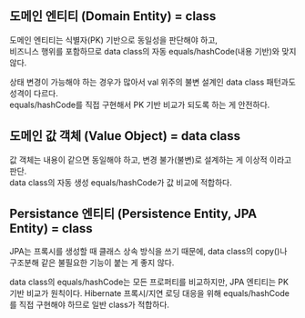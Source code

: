 ## 도메인 엔티티 (Domain Entity) = class

도메인 엔티티는 식별자(PK) 기반으로 동일성을 판단해야 하고,  
비즈니스 행위를 포함하므로 data class의 자동 equals/hashCode(내용 기반)와 맞지 않다.  

상태 변경이 가능해야 하는 경우가 많아서 val 위주의 불변 설계인 data class 패턴과도 성격이 다르다.  
equals/hashCode를 직접 구현해서 PK 기반 비교가 되도록 하는 게 안전하다.  

## 도메인 값 객체 (Value Object) = data class

값 객체는 내용이 같으면 동일해야 하고, 변경 불가(불변)로 설계하는 게 이상적 이라고 판단.  
data class의 자동 생성 equals/hashCode가 값 비교에 적합하다.  

## Persistance 엔티티 (Persistence Entity, JPA Entity) = class

JPA는 프록시를 생성할 때 클래스 상속 방식을 쓰기 때문에, data class의 copy()나 구조분해 같은 불필요한 기능이 붙는 게 좋지 않다.  

data class의 equals/hashCode는 모든 프로퍼티를 비교하지만, JPA 엔티티는 PK 기반 비교가 원칙이다.
Hibernate 프록시/지연 로딩 대응을 위해 equals/hashCode를 직접 구현해야 하므로 일반 class가 적합하다.  
